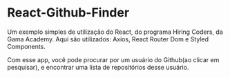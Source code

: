 # React-Github-Finder
Um exemplo simples de utilização do React, do programa Hiring Coders, da Gama Academy. Aqui são utilizados: Axios, React Router Dom e Styled Components.

Com esse app, você pode procurar por um usuário do Github(ao clicar em pesquisar), e encontrar uma lista de repositórios desse usuário. 
